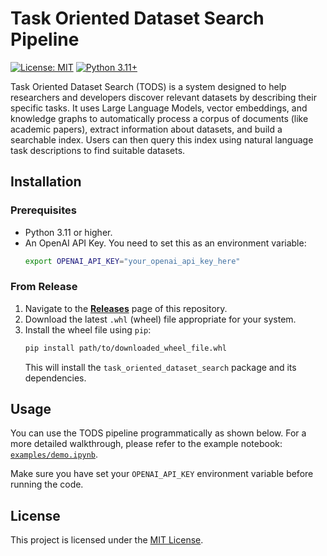 # Task Oriented Dataset Search Pipeline

[![License: MIT](https://img.shields.io/badge/License-MIT-yellow.svg)](https://opensource.org/licenses/MIT) [![Python 3.11+](https://img.shields.io/badge/python-3.11+-blue.svg)](https://www.python.org/downloads/)

Task Oriented Dataset Search (TODS) is a system designed to help researchers and developers discover relevant datasets by describing their specific tasks. It uses Large Language Models, vector embeddings, and knowledge graphs to automatically process a corpus of documents (like academic papers), extract information about datasets, and build a searchable index. Users can then query this index using natural language task descriptions to find suitable datasets.

## Installation

### Prerequisites

- Python 3.11 or higher.
- An OpenAI API Key. You need to set this as an environment variable:
  ```bash
  export OPENAI_API_KEY="your_openai_api_key_here"
  ```

### From Release

1.  Navigate to the [**Releases**](https://github.com/starkersawz666/task-oriented-dataset-search/releases) page of this repository.
2.  Download the latest `.whl` (wheel) file appropriate for your system.
3.  Install the wheel file using `pip`:
    ```bash
    pip install path/to/downloaded_wheel_file.whl
    ```
    This will install the `task_oriented_dataset_search` package and its dependencies.

## Usage

You can use the TODS pipeline programmatically as shown below. For a more detailed walkthrough, please refer to the example notebook: [`examples/demo.ipynb`](https://github.com/starkersawz666/task-oriented-dataset-search/blob/pipeline/examples/demo.ipynb).

Make sure you have set your `OPENAI_API_KEY` environment variable before running the code.

## License

This project is licensed under the [MIT License](LICENSE).
